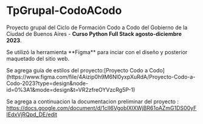 # TpGrupal-CodoACodo

Proyecto grupal del Ciclo de Formación Codo a Codo del Gobierno de la Ciudad de Buenos Aires - **Curso Python Full Stack agosto-diciembre 2023**. 
<p>Se utilizó la herramienta **Figma** para inciar con el diseño y posterior maquetado del sitio web. </p>
<p>Se agrega guía de estilos del proyecto:[Proyecto Codo a Codo](https://www.figma.com/file/4Aizip0h9M6Nl0yxpXuRdA/Proyecto-Codo-a-Codo-2023?type=design&node-id=0%3A1&mode=design&t=VR2zfreOYVzcRg5P-1)</p>

Se agrega a continuacion la documentacion preliminar del proyecto :
https://docs.google.com/document/d/1cII6VgobIXlXWjBR61oAZmG1DS00yFIEdxVjRQpd_DE/edit
